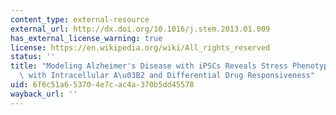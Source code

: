 ```yaml
---
content_type: external-resource
external_url: http://dx.doi.org/10.1016/j.stem.2013.01.009
has_external_license_warning: true
license: https://en.wikipedia.org/wiki/All_rights_reserved
status: ''
title: "Modeling Alzheimer's Disease with iPSCs Reveals Stress Phenotypes Associated\
  \ with Intracellular A\u03B2 and Differential Drug Responsiveness"
uid: 6f6c51a6-5370-4e7c-ac4a-370b5dd45578
wayback_url: ''
---
```

